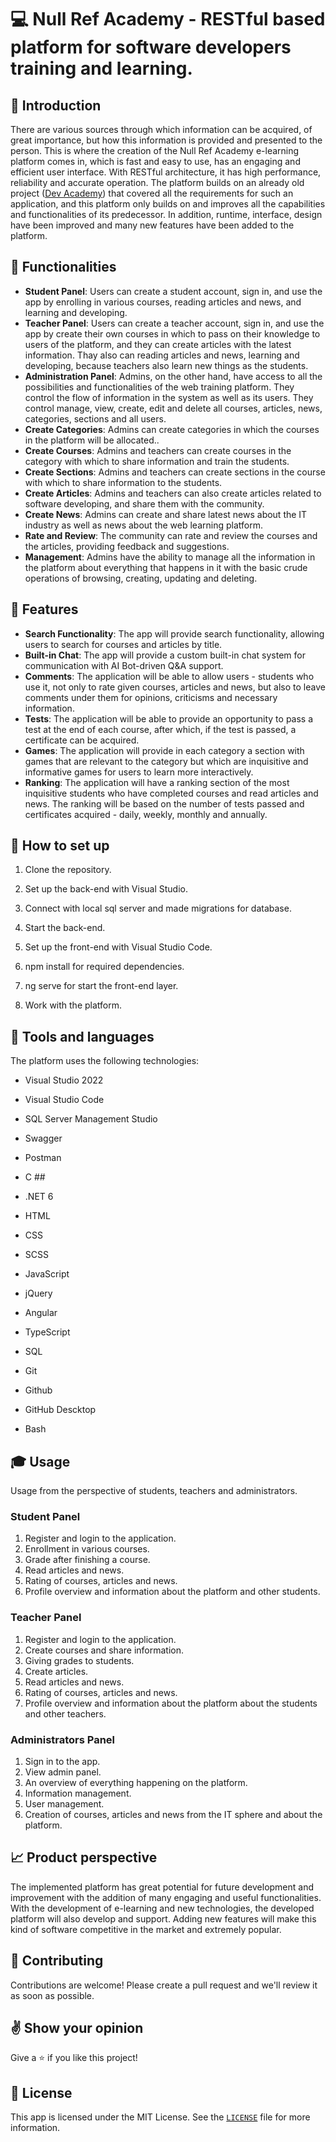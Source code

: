 # 💻 Null Ref Academy - RESTful based platform for software developers training and learning.

## :page_facing_up: Introduction
There are various sources through which information can be acquired, of great importance, but how this information is provided and presented to the person. This is where the creation of the Null Ref Academy e-learning platform comes in, which is fast and easy to use, has an engaging and efficient user interface. With RESTful architecture, it has high performance, reliability and accurate operation. The platform builds on an already old project ([Dev Academy](https://github.com/georgianastasov/dev-academy-webapi-angular)) that covered all the requirements for such an application, and this platform only builds on and improves all the capabilities and functionalities of its predecessor. In addition, runtime, interface, design have been improved and many new features have been added to the platform.

## **🌟 Functionalities**
* **Student Panel**: Users can create a student account, sign in, and use the app by enrolling in various courses, reading articles and news, and learning and developing.
* **Teacher Panel**: Users can create a teacher account, sign in, and use the app by create their own courses in which to pass on their knowledge to users of the platform, and they can create articles with the latest information. Thay also can reading articles and news, learning and developing, because teachers also learn new things as the students.
* **Administration Panel**: Admins, on the other hand, have access to all the possibilities and functionalities of the web training platform. They control the flow of information in the system as well as its users. They control manage, view, create, edit and delete all courses, articles, news, categories, sections and all users.
* **Create Categories**: Admins can create categories in which the courses in the platform will be allocated..
* **Create Courses**: Admins and teachers can create courses in the category with which to share information and train the students.
* **Create Sections**: Admins and teachers can create sections in the course with which to share information to the students.
* **Create Articles**: Admins and teachers can also create articles related to software developing, and share them with the community.
* **Create News**: Admins can create and share latest news about the IT industry as well as news about the web learning platform.
* **Rate and Review**: The community can rate and review the courses and the articles, providing feedback and suggestions.
* **Management**: Admins have the ability to manage all the information in the platform about everything that happens in it with the basic crude operations of browsing, creating, updating and deleting.

## **🌟 Features**
* **Search Functionality**: The app will provide search functionality, allowing users to search for courses and articles by title.
* **Built-in Chat**: The app will provide a custom built-in chat system for communication with AI Bot-driven Q&A support.
* **Comments**: The application will be able to allow users - students who use it, not only to rate given courses, articles and news, but also to leave comments under them for opinions, criticisms and necessary information.
* **Tests**: The application will be able to provide an opportunity to pass a test at the end of each course, after which, if the test is passed, a certificate can be acquired.
* **Games**: Тhe application will provide in each category a section with games that are relevant to the category but which are inquisitive and informative games for users to learn more interactively.
* **Ranking**: The application will have a ranking section of the most inquisitive students who have completed courses and read articles and news. The ranking will be based on the number of tests passed and certificates acquired - daily, weekly, monthly and annually.

## :electric_plug: How to set up
1. Clone the repository.
2. Set up the back-end with Visual Studio.
3. Connect with local sql server and made migrations for database.
4. Start the back-end.

5. Set up the front-end with Visual Studio Code.
6. npm install for required dependencies.
7. ng serve for start the front-end layer.

8. Work with the platform.

## :wrench: Tools and languages
The platform uses the following technologies:
* Visual Studio 2022
* Visual Studio Code
* SQL Server Management Studio 
* Swagger
* Postman

* C ##
* .NET 6
* HTML
* CSS
* SCSS
* JavaScript
* jQuery
* Angular
* TypeScript
* SQL

* Git
* Github
* GitHub Descktop
* Bash

## **🎓 Usage**
Usage from the perspective of students, teachers and administrators.

### **Student Panel**
1. Register and login to the application.
2. Enrollment in various courses.
3. Grade after finishing a course.
4. Read articles and news.
5. Rating of courses, articles and news.
6. Profile overview and information about the platform and other students.

### **Teacher Panel**
1. Register and login to the application.
2. Create courses and share information.
3. Giving grades to students.
4. Create articles.
5. Read articles and news.
5. Rating of courses, articles and news.
6. Profile overview and information about the platform about the students and other teachers.

### **Administrators Panel**
1. Sign in to the app.
2. View admin panel.
3. An overview of everything happening on the platform.
4. Information management.
5. User management.
6. Creation of courses, articles and news from the IT sphere and about the platform.

## :chart_with_upwards_trend: Product perspective
The implemented platform has great potential for future development and improvement with the addition of many engaging and useful functionalities. With the development of e-learning and new technologies, the developed platform will also develop and support. Adding new features will make this kind of software competitive in the market and extremely popular.

## **🤝 Contributing**
Contributions are welcome! Please create a pull request and we'll review it as soon as possible.
## ✌️ Show your opinion
Give a ⭐ if you like this project!

## 📝 License
This app is licensed under the MIT License. See the <code>[LICENSE](https://github.com/georgianastasov/null-ref-academy-restful/blob/main/LICENSE)</code> file for more information.
